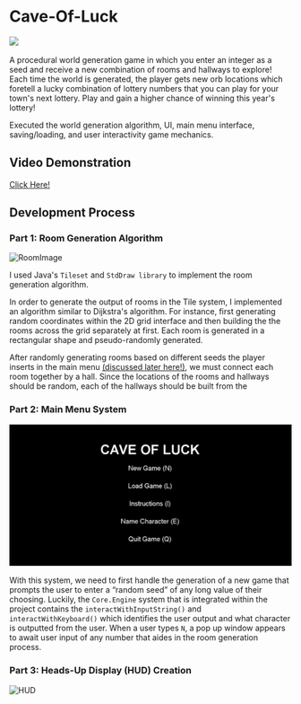 # Cave-Of-Luck

![](https://github.com/angela-rodriguezz/Cave-Of-Luck/blob/main/game%20gif.gif)

A procedural world generation game in which you enter an integer as a seed and receive a new combination of rooms and hallways to explore! Each time the world is generated, the player gets new orb locations which foretell a lucky combination of lottery numbers that you can play for your town's next lottery. Play and gain a higher chance of winning this year's lottery!

Executed the world generation algorithm, UI, main menu interface, saving/loading, and user interactivity game mechanics.

## Video Demonstration
[Click Here!](https://www.youtube.com/watch?v=FtFxGPzvim0)

## Development Process

### Part 1: Room Generation Algorithm

![RoomImage](https://sp23.datastructur.es/materials/proj/proj3/img/compliant_world_example.png)

I used Java's ``Tileset`` and ``StdDraw library`` to implement the room generation algorithm.

In order to generate the output of rooms in the Tile system, I implemented an algorithm similar to Dijkstra's algorithm. For instance, first generating random coordinates within the 2D grid interface and then building the the rooms across the grid separately at first. Each room is generated in a rectangular shape and pseudo-randomly generated. 

After randomly generating rooms based on different seeds the player inserts in the main menu [(discussed later here!)](#part-3-heads-up-display-hud-creation), we must connect each room together by a hall. Since the locations of the rooms and hallways should be random, each of the hallways should be built from the 

### Part 2: Main Menu System

![Menu](https://github.com/angela-rodriguezz/Cave-Of-Luck/blob/6d05b5eb8dadd476c616334184b7eb74c11c71e6/cavemenu.png)

With this system, we need to first handle the generation of a new game that prompts the user to enter a “random seed” of any long value of their choosing. Luckily, the `Core.Engine` system that is integrated within the project contains the `interactWithInputString()` and `interactWithKeyboard()` which identifies the user output and what character is outputted from the user. When a user types `N`, a pop up window appears to await user input of any number that aides in the room generation process.

### Part 3: Heads-Up Display (HUD) Creation

![HUD](https://sp23.datastructur.es/materials/proj/proj3/img/UI_example0.png)

